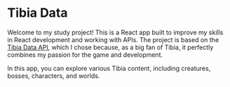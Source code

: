 # Tibia Data

Welcome to my study project! This is a React app built to improve my skills in React development and working with APIs. The project is based on the [Tibia Data API](https://tibiadata.com/), which I chose because, as a big fan of Tibia, it perfectly combines my passion for the game and development.

In this app, you can explore various Tibia content, including creatures, bosses, characters, and worlds.